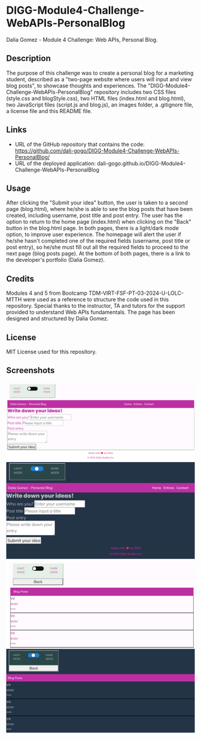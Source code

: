 # DIGG-Module4-Challenge-WebAPIs-PersonalBlog
Dalia Gomez - Module 4 Challenge: Web APIs, Personal Blog.

## Description
The purpose of this challenge was to create a personal blog for a marketing student, described as a "two-page website where users will input and view blog posts", to showcase thoughts and experiences. The "DIGG-Module4-Challenge-WebAPIs-PersonalBlog" repository includes two CSS files (style.css and blogStyle.css), two HTML files (index.html and blog.html), two JavaScript files (script.js and blog.js), an images folder, a .gitignore file, a license file and this README file.

## Links
- URL of the GitHub repository that contains the code: https://github.com/dali-gogo/DIGG-Module4-Challenge-WebAPIs-PersonalBlog/
- URL of the deployed application: dali-gogo.github.io/DIGG-Module4-Challenge-WebAPIs-PersonalBlog 

## Usage
After clicking the "Submit your idea" button, the user is taken to a second page (blog.html), where he/she is able to see the blog posts that have been created, including username, post title and post entry. The user has the option to return to the home page (index.html) when clicking on the "Back" button in the blog.html page. In both pages, there is a light/dark mode option, to improve user experience. The homepage will alert the user if he/she hasn't completed one of the required fields (username, post title or post entry), so he/she must fill out all the required fields to proceed to the next page (blog posts page). At the bottom of both pages, there is a link to the developer's portfolio (Dalia Gomez).

## Credits
Modules 4 and 5 from Bootcamp TDM-VIRT-FSF-PT-03-2024-U-LOLC-MTTH were used as a reference to structure the code used in this repository. Special thanks to the instructor, TA and tutors for the support provided to understand Web APIs fundamentals. The page has been designed and structured by Dalia Gomez.

## License
MIT License used for this repository.

## Screenshots
![Screenshot of the website deployed: light mode, home page (index.html)](./assets/images/LightModeIndex.png)
![Screenshot of the website deployed: dark mode, home page (index.html)](./assets/images/DarkModeIndex.png)
![Screenshot of the website deployed: light mode, blog page (blog.html)](./assets/images/LightModeBlog.png)
![Screenshot of the website deployed: light mode, blog page (blog.html)](./assets/images/DarkModeBlog.png)

